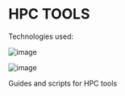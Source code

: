 # HPC TOOLS 

Technologies used: 

![image](https://github.com/shubnimkar/HPC-Tools/assets/46809421/616c3767-c90d-41fd-a386-cd7842bac6dd)

![image](https://github.com/shubnimkar/HPC-Tools/assets/46809421/3721db84-6823-4118-9911-801062eed6c8)

Guides and scripts for HPC tools
